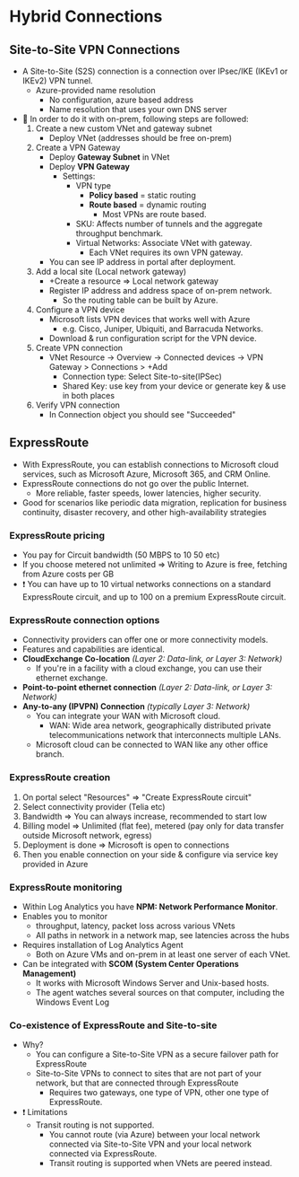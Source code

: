 # Hybrid Connections

## Site-to-Site VPN Connections

- A Site-to-Site (S2S) connection is a connection over IPsec/IKE (IKEv1 or IKEv2) VPN tunnel.
  - Azure-provided name resolution
    - No configuration, azure based address
    - Name resolution that uses your own DNS server
- 📝 In order to do it with on-prem, following steps are followed:
  1. Create a new custom VNet and gateway subnet
     - Deploy VNet (addresses should be free on-prem)
  2. Create a VPN Gateway
     - Deploy **Gateway Subnet** in VNet
     - Deploy **VPN Gateway**
       - Settings:
         - VPN type
           - **Policy based** = static routing
           - **Route based** = dynamic routing
             - Most VPNs are route based.
         - SKU: Affects number of tunnels and the aggregate throughput benchmark.
         - Virtual Networks: Associate VNet with gateway.
           - Each VNet requires its own VPN gateway.
     - You can see IP address in portal after deployment.
  3. Add a local site (Local network gateway)
     - +Create a resource => Local network gateway
     - Register IP address and address space of on-prem network.
       - So the routing table can be built by Azure.
  4. Configure a VPN device
     - Microsoft lists VPN devices that works well with Azure
       - e.g. Cisco, Juniper, Ubiquiti, and Barracuda Networks.
     - Download & run configuration script for the VPN device.
  5. Create VPN connection
     - VNet Resource -> Overview -> Connected devices -> VPN Gateway > Connections > +Add
       - Connection type: Select Site-to-site(IPSec)
       - Shared Key: use key from your device or generate key & use in both places
  6. Verify VPN connection
     - In Connection object you should see "Succeeded"

## ExpressRoute

- With ExpressRoute, you can establish connections to Microsoft cloud services, such as Microsoft Azure, Microsoft 365, and CRM Online.
- ExpressRoute connections do not go over the public Internet.
  - More reliable, faster speeds, lower latencies, higher security.
- Good for scenarios like periodic data migration, replication for business continuity, disaster recovery, and other high-availability strategies

### ExpressRoute pricing

- You pay for Circuit bandwidth (50 MBPS to 10 50 etc)
- If you choose metered not unlimited => Writing to Azure is free, fetching from Azure costs per GB
- ❗ You can have up to 10 virtual networks connections on a standard ExpressRoute circuit, and up to 100 on a premium ExpressRoute circuit.

### ExpressRoute connection options

- Connectivity providers can offer one or more connectivity models.
- Features and capabilities are identical.
- **CloudExchange Co-location** *(Layer 2: Data-link, or Layer 3: Network)*
  - If you're in a facility with a cloud exchange, you can use their ethernet exchange.
- **Point-to-point ethernet connection** *(Layer 2: Data-link, or Layer 3: Network)*
- **Any-to-any (IPVPN) Connection** *(typically Layer 3: Network)*
  - You can integrate your WAN with Microsoft cloud.
    - WAN: Wide area network, geographically distributed private telecommunications network that interconnects multiple LANs.
  - Microsoft cloud can be connected to WAN like any other office branch.

### ExpressRoute creation

1. On portal select "Resources" => "Create ExpressRoute circuit"
2. Select connectivity provider (Telia etc)
3. Bandwidth => You can always increase, recommended to start low
4. Billing model => Unlimited (flat fee), metered (pay only for data transfer outside Microsoft network, egress)
5. Deployment is done => Microsoft is open to connections
6. Then you enable connection on your side & configure via service key provided in Azure

### ExpressRoute monitoring

- Within Log Analytics you have **NPM: Network Performance Monitor**.
- Enables you to monitor
  - throughput, latency, packet loss across various VNets
  - All paths in network in a network map, see latencies across the hubs
- Requires installation of Log Analytics Agent
  - Both on Azure VMs and on-prem in at least one server of each VNet.
- Can be integrated with **SCOM (System Center Operations Management)**
  - It works with Microsoft Windows Server and Unix-based hosts.
  - The agent watches several sources on that computer, including the Windows Event Log

### Co-existence of ExpressRoute and Site-to-site

- Why?
  - You can configure a Site-to-Site VPN as a secure failover path for ExpressRoute
  - Site-to-Site VPNs to connect to sites that are not part of your network, but that are connected through ExpressRoute
    - Requires two gateways, one type of VPN, other one type of ExpressRoute.
- ❗ Limitations
  - Transit routing is not supported.
    - You cannot route (via Azure) between your local network connected via Site-to-Site VPN and your local network connected via ExpressRoute.
    - Transit routing is supported when VNets are peered instead.

